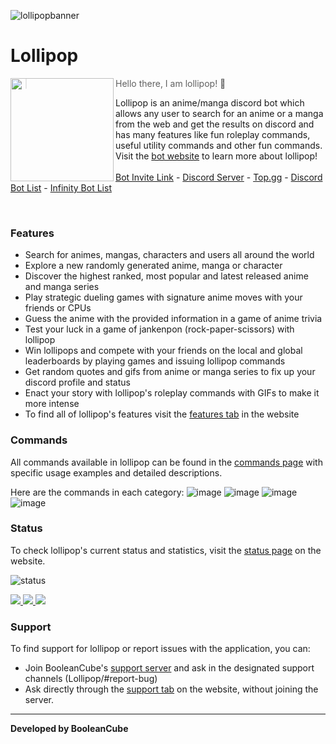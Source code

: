 ![lollipopbanner](https://user-images.githubusercontent.com/47650058/147891305-58aa09b6-2053-4180-9a9a-8c09826567f1.png)

# Lollipop

<img src="https://i.imgur.com/hHNVR67.jpeg" width=165 align="left"/>

> Hello there, I am lollipop! 👋<br>

Lollipop is an anime/manga discord bot which allows any user to search for an anime or a manga from the web and get the results on discord and has many features like fun roleplay commands, useful utility commands and other fun commands. Visit the [bot website](https://lollipop-bot.github.io/) to learn more about lollipop! <br><br>
[Bot Invite Link](https://discord.com/api/oauth2/authorize?client_id=919061572649910292&permissions=1524444294464&scope=bot%20applications.commands) - [Discord Server](https://discord.gg/3ZDpPyR) - [Top.gg](https://top.gg/bot/919061572649910292) - [Discord Bot List](https://discordbotlist.com/bots/lollipop-4786) - [Infinity Bot List](https://infinitybots.gg/bots/919061572649910292)

<br>

### Features
- Search for animes, mangas, characters and users all around the world
- Explore a new randomly generated anime, manga or character
- Discover the highest ranked, most popular and latest released anime and manga series
- Play strategic dueling games with signature anime moves with your friends or CPUs
- Guess the anime with the provided information in a game of anime trivia
- Test your luck in a game of jankenpon (rock-paper-scissors) with lollipop
- Win lollipops and compete with your friends on the local and global leaderboards by playing games and issuing lollipop commands
- Get random quotes and gifs from anime or manga series to fix up your discord profile and status
- Enact your story with lollipop's roleplay commands with GIFs to make it more intense
- To find all of lollipop's features visit the [features tab](https://lollipop-bot.github.io/#features) in the website

### Commands
All commands available in lollipop can be found in the [commands page](https://lollipop-bot.github.io/commands) with specific usage examples and detailed descriptions.<br>

Here are the commands in each category:
![image](https://user-images.githubusercontent.com/47650058/209741605-c6e282f0-72ce-4031-b3fc-3a2e583038f7.png)
![image](https://user-images.githubusercontent.com/47650058/209741626-559cd086-426a-43b6-a2c8-6424d5220516.png)
![image](https://user-images.githubusercontent.com/47650058/209741638-c4d93d71-bdb7-40a7-a892-4b797952f2b8.png)
![image](https://user-images.githubusercontent.com/47650058/209741659-d93bb9d9-e808-439d-9b06-c839e3a31fe4.png)

### Status
To check lollipop's current status and statistics, visit the [status page](https://lollipop-bot.github.io/status) on the website.

![status](https://top.gg/api/widget/status/919061572649910292.svg)

<a href='https://infinitybots.gg/bots/919061572649910292' title='widget'>
    <img src='https://infinitybots.gg/bots/919061572649910292/widget?size=large'></img>
</a>

<a href="https://top.gg/bot/919061572649910292">
  <img src="https://top.gg/api/widget/919061572649910292.svg">
</a>

<a href="https://discordbotlist.com/bots/919061572649910292">
    <img src="https://discordbotlist.com/api/v1/bots/919061572649910292/widget">
</a>

### Support
To find support for lollipop or report issues with the application, you can:
- Join BooleanCube's [support server](https://discord.gg/3ZDpPyR) and ask in the designated support channels (Lollipop/#report-bug)
- Ask directly through the [support tab](https://lollipop-bot.github.io/#support) on the website, without joining the server.

----

**Developed by BooleanCube**
